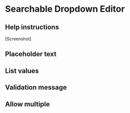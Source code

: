 # Searchable Dropdown Editor

## Help instructions
[Screenshot]

## Placeholder text

## List values

## Validation message

## Allow multiple